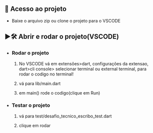 ## 📁 **Acesso ao projeto**

* Baixe o arquivo zip ou clone o projeto para o VSCODE

## ▶️🛠️ **Abrir e rodar o projeto(VSCODE)**

 * ### **Rodar o projeto**
    1. No VSCODE vá em extensôes>dart, configurações da extensao, dart>cli  console> selecionar terminal ou external terminal, para rodar o codigo no terminal!

    2. vá para lib/main.dart

    3. em main() rode o codigo(clique em Run)


* ### **Testar o projeto**

    1. vá para test/desafio_tecnico_escribo_test.dart

    2. clique em rodar
